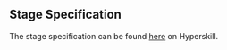 ## Stage Specification

The stage specification can be found [here](https://hyperskill.org/projects/147/stages/792/implement) on Hyperskill.